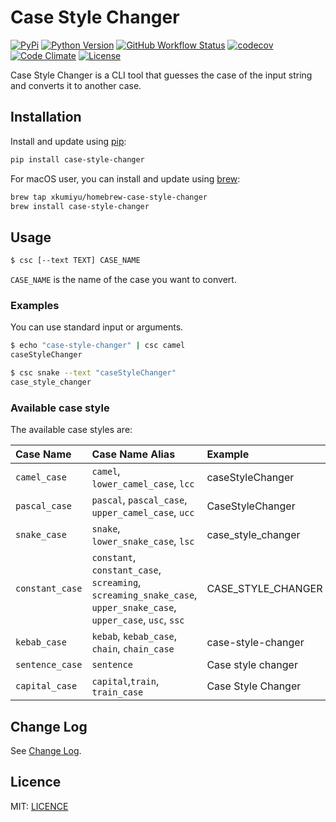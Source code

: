# Case Style Changer

[![PyPi][pypi-version]][pypi] [![Python Version][python-version]][pypi] [![GitHub Workflow Status][actions-status]][actions] [![codecov][codecov-status]][codecov] [![Code Climate][codeclimate-status]][codeclimate] [![License][license]][license-file]

Case Style Changer is a CLI tool that guesses the case of the input string and converts it to another case.

## Installation

Install and update using [pip](https://pip.pypa.io/en/stable/quickstart/):

``` sh
pip install case-style-changer
```

For macOS user, you can install and update using [brew](https://brew.sh/):

``` sh
brew tap xkumiyu/homebrew-case-style-changer
brew install case-style-changer
```

## Usage

``` sh
$ csc [--text TEXT] CASE_NAME
```

`CASE_NAME` is the name of the case you want to convert.

### Examples

You can use standard input or arguments.

``` sh
$ echo "case-style-changer" | csc camel
caseStyleChanger
```

``` sh
$ csc snake --text "caseStyleChanger"
case_style_changer
```

### Available case style

The available case styles are:

| Case Name | Case Name Alias | Example |
|:--|:--|:--|
| `camel_case` | `camel`, `lower_camel_case`, `lcc` | caseStyleChanger |
| `pascal_case` | `pascal`, `pascal_case`, `upper_camel_case`, `ucc` | CaseStyleChanger |
| `snake_case` | `snake`, `lower_snake_case`, `lsc` | case_style_changer |
| `constant_case` | `constant`, `constant_case`, `screaming`, `screaming_snake_case`, `upper_snake_case`, `upper_case`, `usc`, `ssc` | CASE_STYLE_CHANGER |
| `kebab_case` | `kebab`, `kebab_case`, `chain`, `chain_case` | case-style-changer |
| `sentence_case` | `sentence` | Case style changer |
| `capital_case` | `capital`,`train`, `train_case` | Case Style Changer |

## Change Log

See [Change Log](CHANGELOG.md).

## Licence

MIT: [LICENCE](LICENSE)

[pypi]: https://pypi.org/project/case-style-changer
[pypi-version]: https://img.shields.io/pypi/v/case-style-changer
[python-version]: https://img.shields.io/pypi/pyversions/case-style-changer
[actions]: https://github.com/xkumiyu/case-style-changer/actions
[actions-status]: https://img.shields.io/github/workflow/status/xkumiyu/case-style-changer/Python%20package
[codecov]: https://codecov.io/gh/xkumiyu/case-style-changer
[codecov-status]: https://img.shields.io/codecov/c/github/xkumiyu/case-style-changer
[codeclimate]: https://img.shields.io/codeclimate/maintainability/xkumiyu/case-style-changer
[codeclimate-status]: https://img.shields.io/codeclimate/maintainability/xkumiyu/case-style-changer
[license]: https://img.shields.io/github/license/xkumiyu/case-style-changer
[license-file]: https://github.com/xkumiyu/case-style-changer/blob/master/LICENSE
